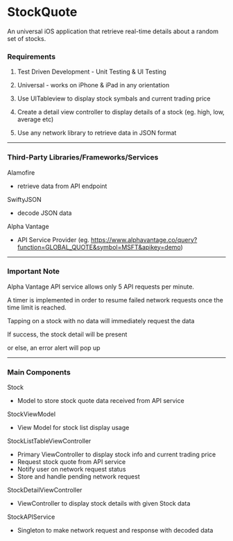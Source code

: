 # StockQuote

An universal iOS application that retrieve real-time details about a random set of stocks.

### Requirements

1) Test Driven Development - Unit Testing & UI Testing

2) Universal - works on iPhone & iPad in any orientation

3) Use UITableview to display stock symbals and current trading price

4) Create a detail view controller to display details of a stock (eg. high, low, average etc)

5) Use any network library to retrieve data in JSON format



------
### Third-Party Libraries/Frameworks/Services

Alamofire 
  - retrieve data from API endpoint

SwiftyJSON
  - decode JSON data

Alpha Vantage
  - API Service Provider (eg. https://www.alphavantage.co/query?function=GLOBAL_QUOTE&symbol=MSFT&apikey=demo)



------
### Important Note

Alpha Vantage API service allows only 5 API requests per minute.

A timer is implemented in order to resume failed network requests once the time limit is reached.

Tapping on a stock with no data will immediately request the data

If success, the stock detail will be present

or else, an error alert will pop up



------
### Main Components

Stock
  - Model to store stock quote data received from API service

StockViewModel
  - View Model for stock list display usage

StockListTableViewController
  - Primary ViewController to display stock info and current trading price
  - Request stock quote from API service
  - Notify user on network request status
  - Store and handle pending network request
  
StockDetailViewController
  - ViewController to display stock details with given Stock data
  
StockAPIService
  - Singleton to make network request and response with decoded data
